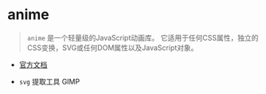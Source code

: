 # anime
> `anime` 是一个轻量级的JavaScript动画库。 它适用于任何CSS属性，独立的CSS变换，SVG或任何DOM属性以及JavaScript对象。

 
- [官方文档](https://github.com/ArcherGrey/anime/blob/master/document.md)


- `svg` 提取工具 GIMP

